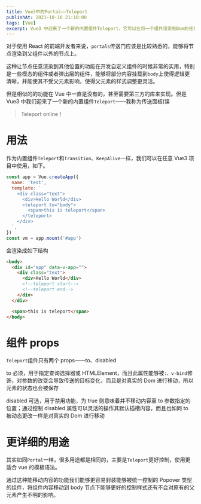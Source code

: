 ```yaml
---
title: Vue3中的Portal——Teleport
publishAt: 2021-10-10 21:10:00
tags: [Vue]
excerpt: Vue3 中迎来了一个新的内置组件Teleport，它可以在将一个组件渲染到Dom的任意节点上，并且可以控制组件的显示和隐藏。对于组件的开发可以无需外部依赖达成某些效果
---
```

对于使用 React 的前端开发者来说，`portals`传送门应该是比较熟悉的，能够将节点渲染到父组件以外的节点上。

这种让节点任意渲染到其他位置的功能在开发自定义组件的时候非常的实用，特别是一些模态的组件或者弹出层的组件，能够将部分内容挂载到`body`上使得逻辑更清晰，并能使其不受父元素影响，使得父元素的样式调整更灵活。

但是相似的的功能在 Vue 中一直是没有的，甚至需要第三方的库来实现。但是 Vue3 中我们迎来了一个新的内置组件`Teleport`——我称为传送面板(误

> Teleport online！

# 用法

作为内置组件`Teleport`和`Transition`、`KeepAlive`一样，我们可以在任意 Vue3 项目中使用，如下。

```javascript
const app = Vue.createApp({
  name: 'test',
  template: `
    <div class="text">
      <div>Hello World</div>
      <teleport to="body">
        <span>this is teleport</span>
      </teleport>
    </div>
  `,
})
const vm = app.mount('#app')
```

会渲染成如下结构

```html
<body>
  <div id="app" data-v-app="">
    <div class="text">
      <div>Hello World</div>
      <!--teleport start-->
      <!--teleport end-->
    </div>
  </div>

  <span>this is teleport</span>
</body>
```

# 组件 props

`Teleport`组件只有两个 props——to、disabled

to 必须，用于指定查询选择器或 HTMLElement，而且此属性能够被`:、v-bind`修饰，对参数的改变会导致传送的目标变化，而且是对真实的 Dom 进行移动，所以元素的状态也会被保存

disabled 可选，用于禁用功能，为 true 则意味着并不移动内容至 to 参数指定的位置；通过控制 disabled 属性可以灵活的操作其默认插槽内容，而且也如同 to 被动态更改一样是对真实的 Dom 进行移动

# 更详细的用途

其实如同`Portal`一样，很多用途都是相同的，主要是`Teleport`更好控制，使用更适合 vue 的模板语法。

通过这种能移动内容的功能我们能够更容易封装能够被统一控制的 Popover 类型的组件，将组件内容移动到 body 节点下能够更好的控制样式还有不会对原有的父元素产生不明的影响。
